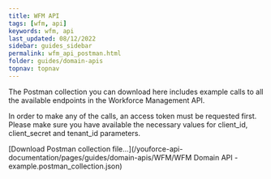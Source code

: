 ```yaml
---
title: WFM API
tags: [wfm, api]
keywords: wfm, api
last_updated: 08/12/2022
sidebar: guides_sidebar
permalink: wfm_api_postman.html
folder: guides/domain-apis
topnav: topnav
---
```


The Postman collection you can download here includes example calls to all the available endpoints in the Workforce Management API.

In order to make any of the calls, an access token must be requested first. Please make sure you have available the necessary values for client_id, client_secret and tenant_id parameters.  

[Download Postman collection file...](/youforce-api-documentation/pages/guides/domain-apis/WFM/WFM Domain API - example.postman_collection.json)
